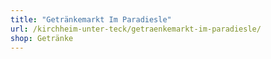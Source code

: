 ```yaml
---
title: "Getränkemarkt Im Paradiesle"
url: /kirchheim-unter-teck/getraenkemarkt-im-paradiesle/
shop: Getränke
---
```

